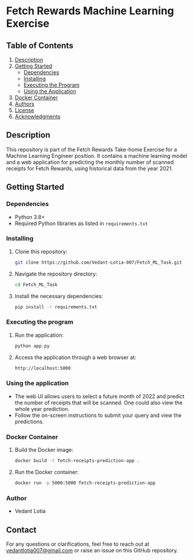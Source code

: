 # Fetch Rewards Machine Learning Exercise

## Table of Contents
1. [Description](#description)
2. [Getting Started](#getting-started)
    - [Dependencies](#dependencies)
    - [Installing](#installing)
    - [Executing the Program](#executing-the-program)
    - [Using the Application](#using-the-application)
3. [Docker Container](#docker-container)
4. [Authors](#authors)
5. [License](#license)
6. [Acknowledgments](#acknowledgments)

## Description

This repository is part of the Fetch Rewards Take-home Exercise for a Machine Learning Engineer position. It contains a machine learning model and a web application for predicting the monthly number of scanned receipts for Fetch Rewards, using historical data from the year 2021.

## Getting Started

### Dependencies

- Python 3.8+
- Required Python libraries as listed in `requirements.txt`

### Installing

1. Clone this repository:
   ```sh
   git clone https://github.com/Vedant-Lotia-007/Fetch_ML_Task.git
   ```
2. Navigate the repository directory:
   ```sh
   cd Fetch_ML_Task
   ```
3. Install the necessary dependencies:
   ```sh
   pip install -r requirements.txt
   ```

### Executing the program

1. Run the application:
   ```sh
   python app.py
   ```
2. Access the application through a web browser at:
   ```sh
   http://localhost:5000
   ```

### Using the application

- The web UI allows users to select a future month of 2022 and predict the number of receipts that will be scanned. One could also view the whole year prediction.
- Follow the on-screen instructions to submit your query and view the predictions.

### Docker Container 

1. Build the Docker image:
   ```sh
   docker build -t fetch-receipts-prediction-app .
   ```
2. Run the Docker container:
   ```sh
   docker run -p 5000:5000 fetch-receipts-prediction-app
   ```

### Author

- Vedant Lotia

## Contact
For any questions or clarifications, feel free to reach out at vedantlotia007@gmail.com or raise an issue on this GitHub repository.
